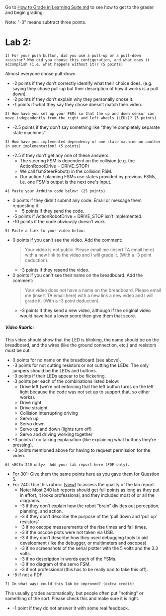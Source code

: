 Go to [How to Grade in Learning Suite.md](/resources/How-to-Grade-in-Learning-Suite.md) to see how to get to the grader and begin grading. 

Note: "-3" means subtract three points.

# Lab 2:

```1) For your push button, did you use a pull-up or a pull-down resistor? Why did you choose this configuration, and what does it accomplish (i.e. what happens without it)? (5 points)```

Almost everyone chose pull-down.
- -2 points if they don’t correctly identify what their choice does. (e.g. saying they chose pull-up but their description of how it works is a pull down).
- -2 points if they don’t explain why they personally chose it.
- -1 points if what they say they chose doesn’t match their video.

```2) How have you set up your FSMs so that the up and down sensor can move independently from the right and left wheels (LEDs)? (5 points)```
- -2.5 points if they don’t say something like “they’re completely separate state machines”.

```3) How have you implemented dependency of one state machine on another in your implementation? (5 points)```
- -2.5 if they don’t get any one of these answers:
  - The steering FSM is dependent on the collision (e.g. the ActionRobotDrive = DRIVE_STOP)
  - We call fsmSteerRobot() in the collision FSM.
  - Our action / planning FSMs use states provided by previous FSMs, i.e. one FSM's output is the next one's input. 

```4) Paste your Arduino code below: (25 points)```
- 0 points if they didn't submit any code. Email or message them requesting it.
  - -5 points if they send the code. 
- -5 points if ActionRobotDrive = DRIVE_STOP isn’t implemented.
- -10 points if the code obviously doesn’t work.

```5) Paste a link to your video below:```
- 0 points if you can’t see the video. Add the comment:
  > Your video is not public. Please email me (insert TA email here) with a new link to the video and I will grade it. (With a -3 point deduction).
  - -3 points if they resend the video.
- 0 points if you can't see their name on the breadboard. Add the comment:
  > Your video does not have a name on the breadboard. Please email me (insert TA email here) with a new link a new video and I will grade it. (With a -3 point deduction).
  - -3 points if they send a new video, although if the original video would have had a lower score then give them that score. 
##### Video Rubric:
This video should show that the LED is blinking, the name should be on the breadboard, and the wires (like the ground connection, etc.) and resistors must be cut.
- 0 points for no name on the breadboard (see above).
- -3 points for not cutting resistors or not cutting the LEDs. The only jumpers should be the LEDs and buttons.
- -3 points if their LEDs appear to be flickering.
- -3 points per each of the combinations listed below:
  - Drive left (we’re not enforcing that the left button turns on the left light because the code was not set up to support that, so either works).
  - Drive right 
  - Drive straight
  - Collision interrupting driving
  - Servo up
  - Servo down
  - Servo up and down (lights turn off)
  - Servo and driving working together
- -3 points if no talking explanation (like explaining what buttons they’re pressing).
- -3 points mentioned above for having to request permission for the video.

```6) <ECEn 240 only>  Add your lab report here (PDF only).```

- For 301: Give them the same points here as you gave them for Question 5.
- For 240: Use this rubric: ([view](https://github.com/mazzeob/ECEn-240-301-grading/blob/03862e905b21ec297db446267fca538f2a583fff/resources/Grading%20rubric%20for%20lab%20report%20in%20ECEn%20240.pdf)) to assess the quality of the lab report.
  - Note: Most 240 lab reports should get full points as long as they put in effort, it looks professional, and they included most of or all the diagrams.
  - -3 if they don’t explain how the robot “brain” divides out perception, planning, and action.
  - -3 if they don’t describe the purpose of the ‘pull down and ‘pull up’ resistors’
  - -3 if no oscope measurements of the rise times and fall times.
  - -3 if the oscope plots were not taken via USB.
  - -3 if they don’t describe how they used debugging tools to aid development (like the debugger, or multimeters and oscopes)
  - -3 if no screenshots of the serial plotter with the 5 volts and the 3.3 volts.
  - -3 if no description in words each of the FSMs.
  - -3 if no diagram of the servo FSM.
  - -3 if not professional (this has to be really bad to take this off).
- -5 if not a PDF

```7) In what ways could this lab be improved? (extra credit)```

This usually grades automatically, but people often put “nothing” or something of the sort. Please check this and make sure it is right.  
- -1 point if they do not answer it with some real feedback.

